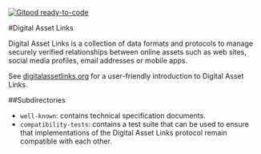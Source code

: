 [![Gitpod ready-to-code](https://img.shields.io/badge/Gitpod-ready--to--code-blue?logo=gitpod)](https://gitpod.io/#https://github.com/google/digitalassetlinks)

#Digital Asset Links

Digital Asset Links is a collection of data formats and protocols to manage
securely verified relationships between online assets such as web sites, social
media profiles, email addresses or mobile apps.

See [digitalassetlinks.org](http://digitalassetlinks.org/) for a user-friendly
introduction to Digital Asset Links.

##Subdirectories

* `well-known`: contains technical specification documents.
* `compatibility-tests`: contains a test suite that can be used to ensure that
  implementations of the Digital Asset Links protocol remain compatible with
  each other.
